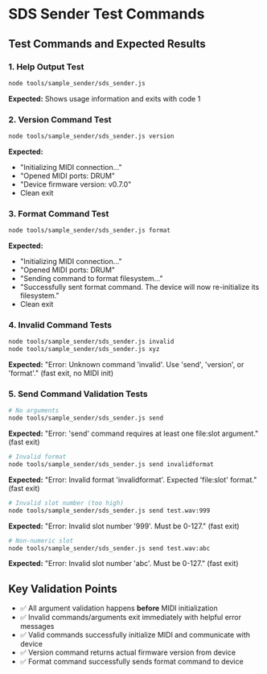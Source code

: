 # SDS Sender Test Commands

## Test Commands and Expected Results

### 1. Help Output Test
```bash
node tools/sample_sender/sds_sender.js
```
**Expected:** Shows usage information and exits with code 1

### 2. Version Command Test
```bash
node tools/sample_sender/sds_sender.js version
```
**Expected:** 
- "Initializing MIDI connection..."
- "Opened MIDI ports: DRUM" 
- "Device firmware version: v0.7.0"
- Clean exit

### 3. Format Command Test
```bash
node tools/sample_sender/sds_sender.js format
```
**Expected:**
- "Initializing MIDI connection..."
- "Opened MIDI ports: DRUM"
- "Sending command to format filesystem..."
- "Successfully sent format command. The device will now re-initialize its filesystem."
- Clean exit

### 4. Invalid Command Tests
```bash
node tools/sample_sender/sds_sender.js invalid
node tools/sample_sender/sds_sender.js xyz
```
**Expected:** "Error: Unknown command 'invalid'. Use 'send', 'version', or 'format'." (fast exit, no MIDI init)

### 5. Send Command Validation Tests
```bash
# No arguments
node tools/sample_sender/sds_sender.js send
```
**Expected:** "Error: 'send' command requires at least one file:slot argument." (fast exit)

```bash
# Invalid format
node tools/sample_sender/sds_sender.js send invalidformat
```
**Expected:** "Error: Invalid format 'invalidformat'. Expected 'file:slot' format." (fast exit)

```bash
# Invalid slot number (too high)
node tools/sample_sender/sds_sender.js send test.wav:999
```
**Expected:** "Error: Invalid slot number '999'. Must be 0-127." (fast exit)

```bash
# Non-numeric slot
node tools/sample_sender/sds_sender.js send test.wav:abc
```
**Expected:** "Error: Invalid slot number 'abc'. Must be 0-127." (fast exit)

## Key Validation Points
- ✅ All argument validation happens **before** MIDI initialization
- ✅ Invalid commands/arguments exit immediately with helpful error messages
- ✅ Valid commands successfully initialize MIDI and communicate with device
- ✅ Version command returns actual firmware version from device
- ✅ Format command successfully sends format command to device